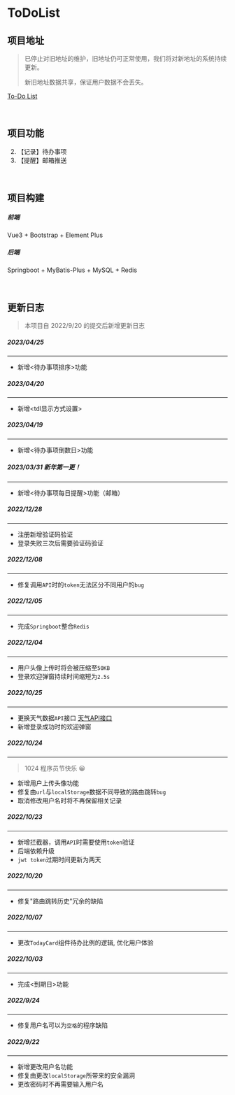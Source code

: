 # ToDoList

## 项目地址

> 已停止对旧地址的维护，旧地址仍可正常使用，我们将对新地址的系统持续更新。
>
> 新旧地址数据共享，保证用户数据不会丢失。

[To-Do List](http://106.12.165.78:9974/todo/login/)

<br/>

## 项目功能

2. 【记录】待办事项
2. 【提醒】邮箱推送

<br/>

## 项目构建

##### 前端

Vue3 + Bootstrap + Element Plus 

##### 后端

Springboot + MyBatis-Plus + MySQL + Redis

<br/>

## 更新日志

> 本项目自 2022/9/20 的提交后新增更新日志

##### 2023/04/25

---

- 新增<待办事项排序>功能

##### 2023/04/20

---

- 新增<tdl显示方式设置>

##### 2023/04/19

---

- 新增<待办事项倒数日>功能

##### 2023/03/31 新年第一更！

---

- 新增<待办事项每日提醒>功能（邮箱）

##### 2022/12/28

---

- 注册新增验证码验证
- 登录失败三次后需要验证码验证

##### 2022/12/08

---

- 修复调用`API`时的`token`无法区分不同用户的`bug`

##### 2022/12/05

---

- 完成`Springboot`整合`Redis`

##### 2022/12/04

---

- 用户头像上传时将会被压缩至`50KB`
- 登录欢迎弹窗持续时间缩短为`2.5s`

##### 2022/10/25

---

- 更换天气数据`API`接口   [天气API接口](http://www.tianqiapi.com/)
- 新增登录成功时的欢迎弹窗

##### 2022/10/24

---

> 1024 程序员节快乐 😀

- 新增用户上传头像功能
- 修复由`url`与`localStorage`数据不同导致的路由跳转`bug`
- 取消修改用户名时将不再保留相关记录

##### 2022/10/23

---

- 新增拦截器，调用`API`时需要使用`token`验证
- 后端依赖升级
- `jwt token`过期时间更新为两天

##### 2022/10/20

---

- 修复"路由跳转历史"冗余的缺陷

##### 2022/10/07

---

- 更改`TodayCard`组件待办比例的逻辑, 优化用户体验

##### 2022/10/03

---

- 完成<到期日>功能

##### 2022/9/24

---

- 修复用户名可以为`空格`的程序缺陷

##### 2022/9/22

---

- 新增更改用户名功能
- 修复由更改`localStorage`所带来的安全漏洞
- 更改密码时不再需要输入用户名
